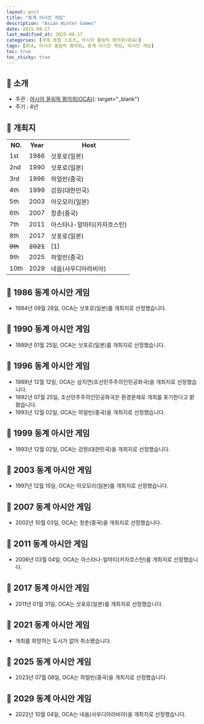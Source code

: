 ```yaml
---
layout: post
title: "동계 아시안 게임"
description: "Asian Winter Games"
date: 2025-08-17
last_modified_at: 2025-08-17
categories: [국제 종합 스포츠, 아시아 올림픽 평의회(OCA)]
tags: [OCA, 아시아 올림픽 평의회, 동계 아시안 게임, 아시안 게임]
toc: true
toc_sticky: true
---
```

## 📜 소개
* 주관 : [아시아 올림픽 평의회(OCA)](https://oca.asia/){: target="_blank"}
* 주기 : 4년

## 📜 개최지

<html>

<head>
    <meta charset="UTF-8">
</head>

<body>
    <table>
        <tr class="header-row">
            <th class="col-no">NO.</th>
            <th class="col-year">Year</th>
            <th class="col-host">Host</th>
        </tr>
        <tr>
            <td>1st</td>
            <td>1986</td>
            <td>삿포로(일본)</td>
        </tr>
        <tr>
            <td>2nd</td>
            <td>1990</td>
            <td>삿포로(일본)</td>
        </tr>
        <tr>
            <td>3rd</td>
            <td>1996</td>
            <td>하얼빈(중국)</td>
        </tr>
        <tr>
            <td><span class="korea-host">4th</span></td>
            <td><span class="korea-host">1999</span></td>
            <td><span class="korea-host">강원(대한민국)</span></td>
        </tr>
        <tr>
            <td>5th</td>
            <td>2003</td>
            <td>아오모리(일본)</td>
        </tr>
        <tr>
            <td>6th</td>
            <td>2007</td>
            <td>창춘(중국)</td>
        </tr>
        <tr>
            <td>7th</td>
            <td>2011</td>
            <td>아스타나-알마티(카자흐스탄)</td>
        </tr>
        <tr>
            <td>8th</td>
            <td>2017</td>
            <td>삿포로(일본)</td>
        </tr>
        <tr>
            <td><del>9th</del></td>
            <td><del>2021</del></td>
            <td><span class="footnote-link" data-note="개최 희망 도시 부재로 인한 취소">[1]</span></td>
        </tr>
        <tr>
            <td>9th</td>
            <td>2025</td>
            <td>하얼빈(중국)</td>
        </tr>
        <tr>
            <td>10th</td>
            <td>2029</td>
            <td>네옴(사우디아라비아)</td>
        </tr>
    </table>
</body>

</html>

## 📜 1986 동계 아시안 게임
* 1984년 09월 28일, OCA는 <span class="foreign-host">삿포로(일본)</span>를 개최지로 선정했습니다.

## 📜 1990 동계 아시안 게임
* 1989년 01월 25일, OCA는 <span class="foreign-host">삿포로(일본)</span>를 개최지로 선정했습니다.

## 📜 1996 동계 아시안 게임
* 1989년 12월 12일, OCA는 삼지연(조선민주주의인민공화국)을 개최지로 선정했습니다.
* 1992년 07월 25일, 조선민주주의인민공화국은 환경문제로 개최를 포기한다고 밝혔습니다.
* 1993년 12월 02일, OCA는 <span class="foreign-host">하얼빈(중국)</span>을 개최지로 선정했습니다.

## 📜 1999 동계 아시안 게임
* 1993년 12월 02일, OCA는 <span class="korea-host">강원(대한민국)</span>을 개최지로 선정했습니다.

## 📜 2003 동계 아시안 게임
* 1997년 12월 15일, OCA는 <span class="foreign-host">아오모리(일본)</span>를 개최지로 선정했습니다.

## 📜 2007 동계 아시안 게임
* 2002년 10월 03일, OCA는 <span class="foreign-host">창춘(중국)</span>을 개최지로 선정했습니다.

## 📜 2011 동계 아시안 게임
* 2006년 03월 04일, OCA는 <span class="foreign-host">아스타나-알마티(카자흐스탄)</span>를 개최지로 선정했습니다.

## 📜 2017 동계 아시안 게임
* 2011년 01월 31일, OCA는 <span class="foreign-host">삿포로(일본)</span>를 개최지로 선정했습니다.

## 📜 2021 동계 아시안 게임
* 개최를 희망하는 도시가 없어 취소됐습니다.

## 📜 2025 동계 아시안 게임
* 2023년 07월 08일, OCA는 <span class="foreign-host">하얼빈(중국)</span>을 개최지로 선정했습니다.

## 📜 2029 동계 아시안 게임
* 2022년 10월 04일, OCA는 <span class="foreign-host">네옴(사우디아라비아)</span>을 개최지로 선정했습니다.
